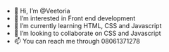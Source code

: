 - 👋 Hi, I’m @Veetoria
- 👀 I’m interested in Front end development
- 🌱 I’m currently learning HTML, CSS and Javascript
- 💞️ I’m looking to collaborate on CSS and Javascript 
- 📫 You can reach me through 08061371278

<!---
Veetoria/Veetoria is a ✨ special ✨ repository because its `README.md` (this file) appears on your GitHub profile.
You can click the Preview link to take a look at your changes.
--->
